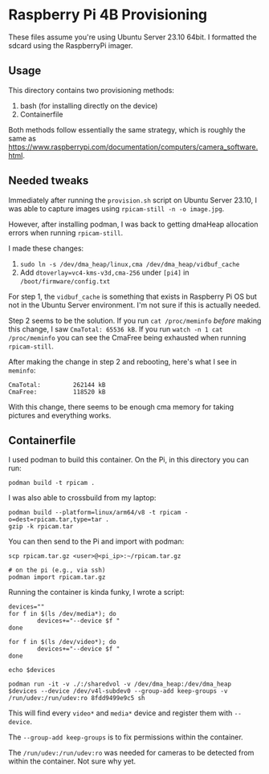 # Raspberry Pi 4B Provisioning

These files assume you're using Ubuntu Server 23.10 64bit. I formatted the sdcard using the RaspberryPi imager.

## Usage

This directory contains two provisioning methods:
1. bash (for installing directly on the device)
2. Containerfile

Both methods follow essentially the same strategy, which is roughly the same as https://www.raspberrypi.com/documentation/computers/camera_software.html.

## Needed tweaks

Immediately after running the `provision.sh` script on Ubuntu Server 23.10, I was able to capture images using `rpicam-still -n -o image.jpg`.

However, after installing podman, I was back to getting dmaHeap allocation errors when running `rpicam-still`.

I made these changes:
1. `sudo ln -s /dev/dma_heap/linux,cma /dev/dma_heap/vidbuf_cache`
2. Add `dtoverlay=vc4-kms-v3d,cma-256` under `[pi4]` in `/boot/firmware/config.txt`

For step 1, the `vidbuf_cache` is something that exists in Raspberry Pi OS but not in the Ubuntu Server environment. I'm not sure if this is actually needed.

Step 2 seems to be the solution. If you run `cat /proc/meminfo` *before* making this change, I saw `CmaTotal: 65536 kB`. If you run `watch -n 1 cat /proc/meminfo` you can see the CmaFree being exhausted when running `rpicam-still`.

After making the change in step 2 and rebooting, here's what I see in `meminfo`:
```
CmaTotal:         262144 kB
CmaFree:          118520 kB
```

With this change, there seems to be enough cma memory for taking pictures and everything works.

## Containerfile

I used podman to build this container. On the Pi, in this directory you can run:
```
podman build -t rpicam .
```

I was also able to crossbuild from my laptop:
```
podman build --platform=linux/arm64/v8 -t rpicam -o=dest=rpicam.tar,type=tar .
gzip -k rpicam.tar
```

You can then send to the Pi and import with podman:
```
scp rpicam.tar.gz <user>@<pi_ip>:~/rpicam.tar.gz

# on the pi (e.g., via ssh)
podman import rpicam.tar.gz 
```

Running the container is kinda funky, I wrote a script:
```
devices=""
for f in $(ls /dev/media*); do
        devices+="--device $f "
done

for f in $(ls /dev/video*); do
        devices+="--device $f "
done

echo $devices

podman run -it -v ./:/sharedvol -v /dev/dma_heap:/dev/dma_heap $devices --device /dev/v4l-subdev0 --group-add keep-groups -v /run/udev:/run/udev:ro 8fdd9499e9c5 sh
```

This will find every `video*` and `media*` device and register them with `--device`.

The `--group-add keep-groups` is to fix permissions within the container.

The `/run/udev:/run/udev:ro` was needed for cameras to be detected from within the container. Not sure why yet.
